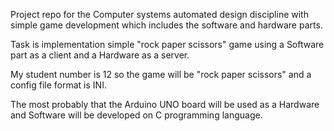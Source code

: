Project repo for the Computer systems automated design discipline with simple game development which includes the software and hardware parts.

Task is implementation simple "rock paper scissors" game using a Software part as a client and a Hardware as a server.

My student number is 12 so the game will be "rock paper scissors" and a config file format is INI.

The most probably that the Arduino UNO board will be used as a Hardware and Software will be developed on C programming language.
